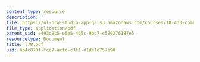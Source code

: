 ```yaml
---
content_type: resource
description: ''
file: https://ol-ocw-studio-app-qa.s3.amazonaws.com/courses/18-433-combinatorial-optimization-fall-2003/4b4c870ffce7acfcc3f1d1dc1e757e98_l78.pdf
file_type: application/pdf
parent_uid: e493d9c5-e6e5-465c-9bc7-c590276187e5
resourcetype: Document
title: l78.pdf
uid: 4b4c870f-fce7-acfc-c3f1-d1dc1e757e98
---
```

